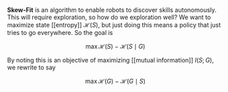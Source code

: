 **Skew-Fit** is an algorithm to enable robots to discover skills autonomously. This will require exploration, so how do we exploration well? We want to maximize state [[entropy]] $\mathcal{H}(S)$, but just doing this means a policy that just tries to go everywhere. So the goal is

$$
\max \mathcal{H}(S) - \mathcal{H}(S \mid G)
$$

By noting this is an objective of maximizing [[mutual information]] $I(S; G)$, we rewrite to say

$$
\max \mathcal{H}(G) - \mathcal{H}(G \mid S)
$$